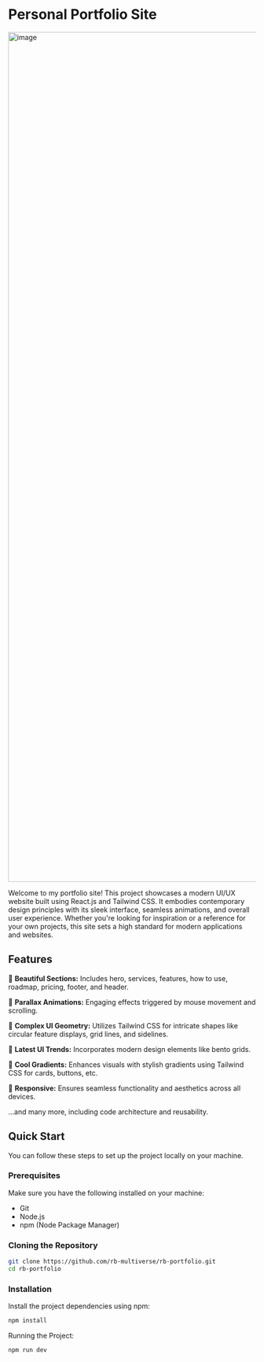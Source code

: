 # Personal Portfolio Site

<img width="1728" alt="image" src="https://github.com/rb-multiverse/rb-portfolio/assets/91563448/266e4331-425d-48a5-b1e0-b8e354a42596">

Welcome to my portfolio site! This project showcases a modern UI/UX website built using React.js and Tailwind CSS. It embodies contemporary design principles with its sleek interface, seamless animations, and overall user experience. Whether you're looking for inspiration or a reference for your own projects, this site sets a high standard for modern applications and websites.

## Features

🚀 **Beautiful Sections:** Includes hero, services, features, how to use, roadmap, pricing, footer, and header.

🌌 **Parallax Animations:** Engaging effects triggered by mouse movement and scrolling.

🔶 **Complex UI Geometry:** Utilizes Tailwind CSS for intricate shapes like circular feature displays, grid lines, and sidelines.

🎨 **Latest UI Trends:** Incorporates modern design elements like bento grids.

🌈 **Cool Gradients:** Enhances visuals with stylish gradients using Tailwind CSS for cards, buttons, etc.

📱 **Responsive:** Ensures seamless functionality and aesthetics across all devices.

...and many more, including code architecture and reusability.

## Quick Start

You can follow these steps to set up the project locally on your machine.

### Prerequisites

Make sure you have the following installed on your machine:

- Git
- Node.js
- npm (Node Package Manager)

### Cloning the Repository

```bash
git clone https://github.com/rb-multiverse/rb-portfolio.git
cd rb-portfolio
```

### Installation

Install the project dependencies using npm:

```bash
npm install
```

Running the Project:

```bash
npm run dev
```
